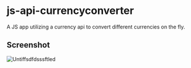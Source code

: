 # js-api-currencyconverter
A JS app utilizing a currency api to convert different currencies on the fly.

## Screenshot
![Untiffsdfdsssftled](https://user-images.githubusercontent.com/40008667/63215549-dda6f780-c0ed-11e9-820b-3eb12ab7b99a.png)
